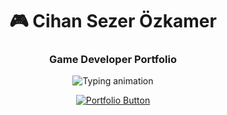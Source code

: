<h1 align="center">🎮 Cihan Sezer Özkamer</h1>
<h3 align="center">Game Developer Portfolio</h3>

<p align="center">
  <img src="https://readme-typing-svg.demolab.com?font=Fira+Code&size=22&duration=2000&pause=1000&color=F78B00&center=true&vCenter=true&width=435&lines=Creating+games+that+matter...;Mechanics+meet+emotion.;Code%2C+design%2C+and+play!" alt="Typing animation" />
</p>

<p align="center">
  <a href="https://cihansezerozkamer.github.io/portfolio/" target="_blank">
    <img src="https://img.shields.io/badge/View%20My%20Portfolio-%F0%9F%94%97-blue?style=for-the-badge&logo=unity&logoColor=white" alt="Portfolio Button" />
  </a>
</p>
